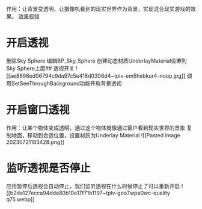 作用：让背景变透明，让摄像机看到的现实世界作为背景，实现混合现实游戏的效果。
[效果视频](https://sf1-cdn-tos.huoshanstatic.com/obj/vcloud/8480f6b065c76c96c81ee67729890e24-.mp4)
# 开启透视
删除Sky Sphere
编辑BP_Sky_Sphere
创建动态材质UnderlayMaterial设置到Sky Sphere上面## 透视开关
![[ae8698ed06794c9da97c5e418d0306d4~tplv-em5hxbkur4-noop.jpg]]
调用SetSeeThroughBackground功能开启背景透视
# 开启窗口透视
作用：让某个物体变成透明，通过这个物体就像通过窗户看到现实世界的景象
复制地面，移动到合适位置，设置材质为Underlay Material
![[Pasted image 20230721183428.png]]
# 监听透视是否停止
应用暂停后透视会自动停止，我们监听透视在什么时候停止了可以重新开启
![[b2de127ecca94dda80b10e17f71b1197~tplv-goo7wpa0wc-quality q75.webp]]